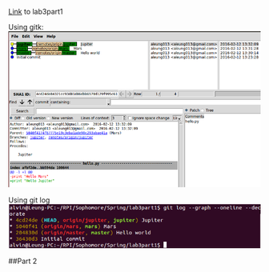 [Link](https://github.com/aleung013/lab3part1) to lab3part1

Using gitk:
![gitk](gitk.png)

Using git log
![gitlog](gitlog.png)

##Part 2